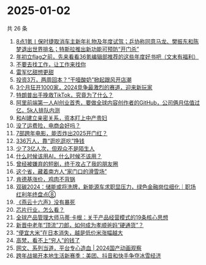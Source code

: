 # 2025-01-02

共 26 条

<!-- BEGIN 36KR -->
<!-- 最后更新时间 2025-01-02 04:15:11 +0800 -->
1. [8点1氪丨保时捷取消车主新年礼物及年度试驾；乒协称同意马龙、樊振东和陈梦退出世界排名；特斯拉推出新功能可预防“开门杀”](https://36kr.com/p/3102940622409220)
1. [年初立flag之前，先来看看36氪编辑部推荐的这些年度好书吧（文末有福利）](https://36kr.com/p/3102632819543812)
1. [不要去找工作，让工作来找你](https://36kr.com/p/3095295842597257)
1. [雷军忆甜想更甜](https://36kr.com/p/3103574585654784)
1. [投资3万，两周回本？“干噎酸奶”掀起跟风开店潮](https://36kr.com/p/3103507641175809)
1. [3个月狂开1000家，2024竞争最激烈的赛道，迎来新玩家](https://36kr.com/p/3102850896743944)
1. [特朗普出手挽救TikTok，究竟为了什么？](https://36kr.com/p/3103482364907272)
1. [阿里前端第一人AI创业首秀，要做全球内容创作者的GitHub，公司俩月估值过亿，5k人排队内测](https://36kr.com/p/3103707524140546)
1. [和AI建立亲密关系，资本盯上中产贵妇](https://36kr.com/p/3102726726139655)
1. [没了运费险，电商会好吗？](https://36kr.com/p/3102742060056069)
1. [7部跨年电影，能否炸出2025开门红？](https://36kr.com/p/3103460657483524)
1. [336万人，靠“逛吃逛吃”挣钱](https://36kr.com/p/3094441428024840)
1. [少了3亿人次，但观众不是陌生人](https://36kr.com/p/3102830861700872)
1. [什么时候该用AI，什么时候不该用？](https://36kr.com/p/3092933145426312)
1. [曾经被嫌弃的短剧，终于攻占了我的朋友圈](https://36kr.com/p/3103488999575299)
1. [这个省，藏着南方人“家门口的滑雪场”](https://36kr.com/p/3103581076803329)
1. [肯德基涨价，鸡肉不背锅](https://36kr.com/p/3102744013836033)
1. [双碳2024：储能或将洗牌，新能源车求职显压力，绿色金融岗位细化｜职场红利年终盘点⑧](https://36kr.com/p/3104201168244480)
1. [《燕云十六声》没有暴死](https://36kr.com/p/3103549979152130)
1. [芯片行业，怎么看？](https://36kr.com/p/3103558715346694)
1. [全球产品管理大师马蒂·卡根：关于产品经营模式的19条核心思想](https://36kr.com/p/3102379326951177)
1. [新晋中老年“顶流”刀郎，如何成为孝顺爸妈“硬通货”？](https://36kr.com/p/3102811786792711)
1. [“便宜大米”在日本消失，越是低价米涨幅越大](https://36kr.com/p/3103452709916418)
1. [高梵，看不上“穷人”的钱了](https://36kr.com/p/3103584322567936)
1. [网文、系列当道，平台专心造血 | 2024国产动画观察](https://36kr.com/p/3102809673911817)
1. [跨年战揭开本地生活新赛季：美团、抖音和快手争夺冰雪经济](https://36kr.com/p/3102874083065351)
<!-- END 36KR -->